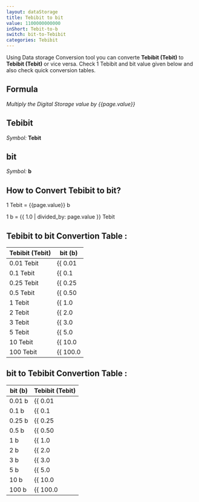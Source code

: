 ```yaml
---
layout: dataStorage
title: Tebibit to bit
value: 1100000000000
inShort: Tebit-to-b
switch: bit-to-Tebibit
categories: Tebibit
---
```


Using Data storage Conversion tool you can converte **Tebibit (Tebit)** to **Tebibit (Tebit)** or vice versa. Check 1 Tebibit and bit value given below and also check quick conversion tables.

## Formula
*Multiply the Digital Storage value by {{page.value}}*

## Tebibit
*Symbol:* **Tebit**

## bit
*Symbol:* **b**

## How to Convert Tebibit to bit?

1 Tebit = {{page.value}} b

1 b = {{ 1.0 | divided_by: page.value }} Tebit


## Tebibit to bit Convertion Table :

| Tebibit (Tebit) | bit (b) |
| ---- | ---- |
| 0.01 Tebit | {{ 0.01 | times: page.value }} b |
| 0.1 Tebit | {{ 0.1 | times: page.value }} b |
| 0.25 Tebit | {{ 0.25 | times: page.value }} b |
| 0.5 Tebit | {{ 0.50 | times: page.value }} b |
| 1 Tebit | {{ 1.0 | times: page.value }} b |
| 2 Tebit | {{ 2.0 | times: page.value }} b |
| 3 Tebit | {{ 3.0 | times: page.value }} b |
| 5 Tebit | {{ 5.0 | times: page.value }} b |
| 10 Tebit | {{ 10.0 | times: page.value }} b |
| 100 Tebit | {{ 100.0 | times: page.value }} b |

## bit to Tebibit Convertion Table :

| bit (b) | Tebibit (Tebit) |
| ---- | ---- |
| 0.01 b | {{ 0.01 | divided_by: page.value }} Tebit |
| 0.1 b | {{ 0.1 | divided_by: page.value }} Tebit |
| 0.25 b | {{ 0.25 | divided_by: page.value }} Tebit |
| 0.5 b | {{ 0.50 | divided_by: page.value }} Tebit |
| 1 b | {{ 1.0 | divided_by: page.value }} Tebit |
| 2 b | {{ 2.0 | divided_by: page.value }} Tebit |
| 3 b | {{ 3.0 | divided_by: page.value }} Tebit |
| 5 b | {{ 5.0 | divided_by: page.value }} Tebit |
| 10 b | {{ 10.0 | divided_by: page.value }} Tebit |
| 100 b | {{ 100.0 | divided_by: page.value }} Tebit |


<script>
document.getElementById('selectInput')[15].selected = true
document.getElementById('selectOutput')[0].selected = true
</script>
